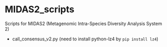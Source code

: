# MIDAS2_scripts
Scripts for MIDAS2 (Metagenomic Intra-Species Diversity Analysis System 2)
- call_consensus_v2.py (need to install python-lz4 by `pip install lz4`)